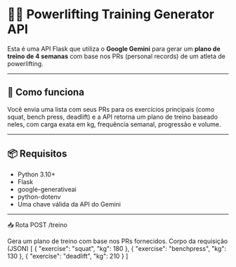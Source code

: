 # 🏋️‍♂️ Powerlifting Training Generator API

Esta é uma API Flask que utiliza o **Google Gemini** para gerar um **plano de treino de 4 semanas** com base nos PRs (personal records) de um atleta de powerlifting.

---

## 🚀 Como funciona

Você envia uma lista com seus PRs para os exercícios principais (como squat, bench press, deadlift) e a API retorna um plano de treino baseado neles, com carga exata em kg, frequência semanal, progressão e volume.

---

## 📦 Requisitos

- Python 3.10+
- Flask
- google-generativeai
- python-dotenv
- Uma chave válida da API do Gemini

---


📥 Rota
POST /treino

Gera um plano de treino com base nos PRs fornecidos.
Corpo da requisição (JSON)
[
  { "exercise": "squat", "kg": 180 },
  { "exercise": "benchpress", "kg": 130 },
  { "exercise": "deadlift", "kg": 210 }
]
